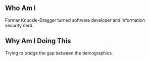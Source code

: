 ## Who Am I
Former Knuckle-Dragger turned software developer and information security nerd.  

## Why Am I Doing This
Trying to bridge the gap between the demographics.

